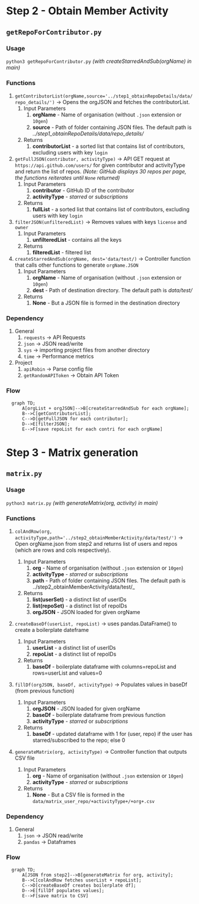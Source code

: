 # Step 2 - Obtain Member Activity 
## `getRepoForContributor.py`
### Usage
 `python3 getRepoForContributor.py` _(with createStarredAndSub(orgName) in main)_
### Functions 
1) `getContributorList(orgName,source='../step1_obtainRepoDetails/data/repo_details/')` -> Opens the orgJSON and fetches the contributorList.
   1) Input Parameters
      1) **orgName** - Name of organisation (without `.json` extension or `10gen`)
      2) **source** - Path of folder containing JSON files. The default path is _../step1_obtainRepoDetails/data/repo_details/_
   2) Returns
      1) **contributorList** - a sorted list that contains list of contributors, excluding users with key `login`
2) `getFullJSON(contributor, activityType)` -> API GET request at `https://api.github.com/users/` for given contributor and activityType and return the list of repos. _(Note: GitHub displays 30 repos per page, the functions reiterates until `None` returned)_
   1) Input Parameters
      1) **contributor** - GitHub ID of the contributor
      2) **activityType** - _starred_ or _subscriptions_
   2) Returns
      1) **fullList** - a sorted list that contains list of contributors, excluding users with key `login`
3) `filterJSON(unfilteredList)` -> Removes values with keys `license` and `owner`
   1) Input Parameters
      1) **unfilteredList** - contains all the keys 
   2) Returns
      1) **filteredList** - filtered list
4) `createStarredAndSub(orgName, dest='data/test/)` -> Controller function that calls other functions to generate `orgName.JSON`
   1) Input Parameters 
      1) **orgName** - Name of organisation (without `.json` extension or `10gen`)
      2) **dest** - Path of destination directory. The default path is _data/test/_  
   2) Returns 
      1) **None** - But a JSON file is formed in the destination directory
### Dependency
1) General 
   1) `requests` -> API Requests
   2) `json` -> JSON read/write
   3) `sys` -> importing project files from another directory 
   4) `time` -> Performance metrics
2) Project 
   1) `apiRobin` -> Parse config file 
   2) `getRandomAPIToken` -> Obtain API Token
### Flow 

```mermaid
  graph TD;
      A[orgList + orgJSON]-->B[createStarredAndSub for each orgName];
      B-->C[getContributorList];
      C-->D[getFullJSON for each contributor];
      D-->E[filterJSON];
      E-->F[save repoList for each contri for each orgName]
```
# Step 3 - Matrix generation 
## `matrix.py`
### Usage
 `python3 matrix.py` _(with generateMatrix(org, activity) in main)_
### Functions 
1) `colAndRow(org, activityType,path='../step2_obtainMemberActivity/data/test/')` -> Open orgName.json from step2 and returns list of users and repos (which are rows and cols respectively).
   1) Input Parameters
      1) **org** - Name of organisation (without `.json` extension or `10gen`)
      2) **activityType** - _starred_ or _subscriptions_
      3) **path** - Path of folder containing JSON files. The default path is ../step2_obtainMemberActivity/data/test/_
   2) Returns
      1) **list(userSet)** - a distinct list of userIDs
      2) **list(repoSet)** - a distinct list of repoIDs
      3) **orgJSON** - JSON loaded for given orgName
2) `createBaseDf(userList, repoList)` -> uses pandas.DataFrame() to create a boilerplate dateframe
   1) Input Parameters
      1) **userList** - a distinct list of userIDs
      2) **repoList** - a distinct list of repoIDs
   2) Returns
      1) **baseDf** - boilerplate dataframe with columns=repoList and rows=userList and values=0
3) `fillDf(orgJSON, baseDf, activityType)` -> Populates values in baseDf (from previous function)
   1) Input Parameters
      1) **orgJSON** - JSON loaded for given orgName
      2) **baseDf** - boilerplate dataframe from previous function
      3) **activityType** - _starred_ or _subscriptions_
   2) Returns 
      1) **baseDf** - updated dataframe with 1 for (user, repo) if the user has starred/subscribed to the repo; else 0 

4) `generateMatrix(org, activityType)` -> Controller function that outputs CSV file
   1) Input Parameters 
      1) **org** - Name of organisation (without `.json` extension or `10gen`)
      2) **activityType** - _starred_ or _subscriptions_
   2) Returns 
      1) **None** - But a CSV file is formed in the `data/matrix_user_repo/+activityType+/+org+.csv`
### Dependency
1) General 
   1) `json` -> JSON read/write
   2) `pandas` -> Dataframes 

### Flow 

```mermaid
  graph TD;
      A[JSON from step2]-->B[generateMatrix for org, activity];
      B-->C[colAndRow fetches userList + repoList];
      C-->D[createBaseDf creates boilerplate df];
      D-->E[fillDf populates values];
      E-->F[save matrix to CSV]
```